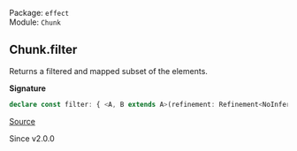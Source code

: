 Package: `effect`<br />
Module: `Chunk`<br />

## Chunk.filter

Returns a filtered and mapped subset of the elements.

**Signature**

```ts
declare const filter: { <A, B extends A>(refinement: Refinement<NoInfer<A>, B>): (self: Chunk<A>) => Chunk<B>; <A>(predicate: Predicate<NoInfer<A>>): (self: Chunk<A>) => Chunk<A>; <A, B extends A>(self: Chunk<A>, refinement: Refinement<A, B>): Chunk<B>; <A>(self: Chunk<A>, predicate: Predicate<A>): Chunk<A>; }
```

[Source](https://github.com/Effect-TS/effect/tree/main/packages/effect/src/Chunk.ts#L690)

Since v2.0.0